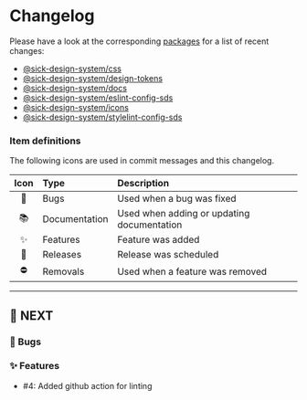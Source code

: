 # Changelog

Please have a look at the corresponding [packages](./packages) for a list of recent changes:

- [@sick-design-system/css](./packages/css/CHANGELOG.md)
- [@sick-design-system/design-tokens](./packages/design-tokens/CHANGELOG.md)
- [@sick-design-system/docs](./packages/docs/CHANGELOG.md)
- [@sick-design-system/eslint-config-sds](./packages/eslint-config-sds/CHANGELOG.md)
- [@sick-design-system/icons](./packages/icons/CHANGELOG.md)
- [@sick-design-system/stylelint-config-sds](./packages/stylelint-config-sds/CHANGELOG.md)


### Item definitions

The following icons are used in commit messages and this changelog.

|  Icon  | Type          | Description
|:------:|:--------------|:----------------------------
|   🐛   | Bugs          | Used when a bug was fixed
|   📚   | Documentation | Used when adding or updating documentation
|   ✨   | Features      | Feature was added
|   🚀   | Releases      | Release was scheduled
|   ⛔   | Removals      | Used when a feature was removed

---

## 🚀 NEXT

### 🐛 Bugs

### ✨ Features

- #4: Added github action for linting
